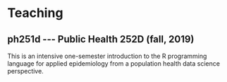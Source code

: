 # Teaching

## ph251d --- Public Health 252D (fall, 2019)

This is an intensive one-semester introduction to the R programming
language for applied epidemiology from a population health data
science perspective.
